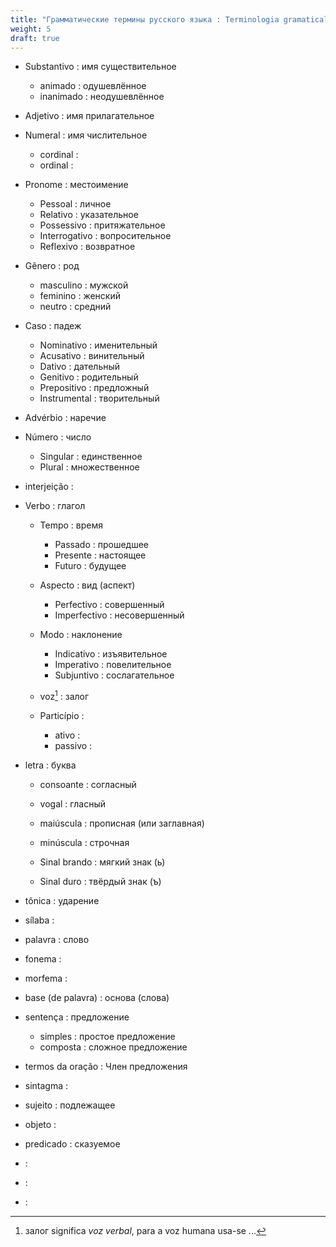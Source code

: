 ```yaml
---
title: "Грамматические термины русского языка : Terminologia gramatical da língua russa"
weight: 5
draft: true
---
```


- Substantivo : имя существительное
    - animado : одушевлённое
    - inanimado : неодушевлённое
- Adjetivo : имя прилагательное
- Numeral : имя числительное
    - cordinal :
    - ordinal :
- Pronome : местоимение
  - Pessoal : личное
  - Relativo : указательное
  - Possessivo : притяжательное
  - Interrogativo : вопросительное
  - Reflexivo : возвратное
- Gênero : род
  - masculino : мужской
  - feminino : женский
  - neutro : средний
- Caso : падеж
  - Nominativo : именительный
  - Acusativo : винительный
  - Dativo : дательный
  - Genitivo : родительный
  - Prepositivo : предложный
  - Instrumental : творительный
- Advérbio : наречие
- Número : число
  - Singular : единственное
  - Plural : множественное  
- interjeição :
- Verbo : глагол
  - Tempo : время
    - Passado : прошедшее
    - Presente : настоящее
    - Futuro : будущее
  - Aspecto : вид (аспект)
    - Perfectivo : совершенный
    - Imperfectivo : несовершенный
  - Modo : наклонение
    - Indicativo : изъявительное
    - Imperativo : повелительное
    - Subjuntivo : сослагательное
  - voz[^1] : залог

  - Particípio : 
    - ativo :
    - passivo :  

- letra : буква
    - consoante : согласный
    - vogal : гласный
    - maiúscula : прописная (или заглавная)
    - minúscula : строчная

    - Sinal brando : мягкий знак (ь)
    - Sinal duro : твёрдый знак (ъ)

- tônica : ударение
- sílaba : 

- palavra : слово
- fonema :
- morfema :
- base (de palavra) : основа (слова)
- sentença : предложение
    - simples : простое предложение 
    - composta : сложное предложение
- termos da oração : Член предложения
- sintagma : 

- sujeito : подлежащее
- objeto :
- predicado : сказуемое
- :
- :
- :



[^1]: залог significa *voz verbal*, para a voz humana usa-se ...